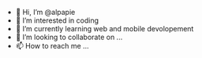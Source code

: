 - 👋 Hi, I’m @alpapie
- 👀 I’m interested in coding
- 🌱 I’m currently learning web and mobile devolopement
- 💞️ I’m looking to collaborate on ...
- 📫 How to reach me ...

<!---
alpapie/alpapie is a ✨ special ✨ repository because its `README.md` (this file) appears on your GitHub profile.
You can click the Preview link to take a look at your changes.
--->
